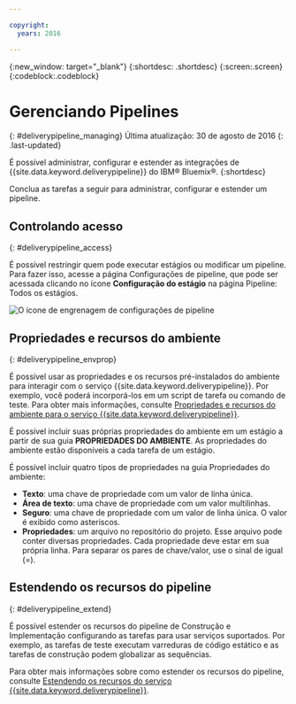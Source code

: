 ```yaml
---

copyright:
  years: 2016

---
```

<!-- Copyright info at top of file: REQUIRED
    The copyright info is YAML content that must occur at the top of the MD file, before attributes are listed.
    It must be --- surrounded by 3 dashes ---
    The value "years" can contain just one year or a two years separated by a comma. (years: 2014, 2016)
    Indentation as per the previous template must be preserved.
-->

{:new_window: target="_blank"}
{:shortdesc: .shortdesc}
{:screen:.screen}
{:codeblock:.codeblock}

# Gerenciando Pipelines
{: #deliverypipeline_managing}
Última atualização: 30 de agosto de 2016
{: .last-updated}

É possível administrar, configurar e estender as integrações de {{site.data.keyword.deliverypipeline}} do IBM&reg; Bluemix&reg;.
{:shortdesc}

Conclua as tarefas a seguir para administrar, configurar e estender um pipeline.

## Controlando acesso
{: #deliverypipeline_access}

É possível restringir quem pode executar estágios ou modificar um pipeline. Para
fazer isso, acesse a página Configurações de pipeline, que pode ser acessada clicando
no ícone **Configuração do estágio** na página Pipeline: Todos os
estágios.

![O ícone de engrenagem de configurações de pipeline](./images/pipeline_settings.png)

## Propriedades e recursos do ambiente
{: #deliverypipeline_envprop}

É possível usar as propriedades e os recursos pré-instalados do ambiente para interagir com o serviço {{site.data.keyword.deliverypipeline}}. Por exemplo, você poderá incorporá-los em um script de tarefa ou comando de teste. Para obter mais informações, consulte [Propriedades e recursos do ambiente para o serviço {{site.data.keyword.deliverypipeline}}](./deploy_var.html).

É possível incluir suas próprias propriedades do ambiente em um estágio a partir
de sua guia **PROPRIEDADES DO AMBIENTE**. As propriedades do ambiente
estão disponíveis a cada tarefa de um estágio.

É possível incluir quatro tipos de propriedades na guia Propriedades do ambiente:
* **Texto**: uma chave de propriedade com um valor de linha única.
* **Área de texto**: uma chave de propriedade com um valor multilinhas.
* **Seguro**: uma chave de propriedade com um valor de linha única. O valor é exibido como asteriscos.
* **Propriedades**: um arquivo no repositório do projeto. Esse
arquivo pode conter diversas propriedades. Cada propriedade deve estar em sua própria
linha. Para separar os pares de chave/valor, use o sinal de igual (=).

## Estendendo os recursos do pipeline
{: #deliverypipeline_extend}

É possível estender os recursos do pipeline de Construção e Implementação
configurando as tarefas para usar serviços suportados. Por exemplo, as tarefas de teste
executam varreduras de código estático e as tarefas de construção podem globalizar as
sequências.


Para obter mais informações sobre como estender os recursos do pipeline, consulte [Estendendo os recursos do serviço {{site.data.keyword.deliverypipeline}}](./deliverypipeline_extension.html).

<!-- [1]: https://www.ng.bluemix.net/docs/manageapps/deployingapps.html#appmanifest
[2]: https://www.ng.bluemix.net/docs/#services/DeliveryPipeline/index.html#getstartwithCD
[3]: http://docs.cloudfoundry.org/devguide/installcf/whats-new-v6.html#push
[4]: https://console.ng.bluemix.net/?ace_base=true/#/pricing/cloudOEPaneId=pricing
[5]: ./images/open_logs.png
[6]: #manifests
[7]: ./images/runbar-annotated-dark.png
[8]: ./images/input_tab_only_execute.png
[9]: ./images/deploy_to.png
[10]: ./images/view_logs_and_history.png
[11]: ./images/play_button.png
[12]: ./images/basicAnimate.gif
[13]: ./images/AddStage.png
[14]: ./images/AddJob.png
[15]: ./images/jobs.png
[16]: ./images/RunStage.png
[17]: https://www.ng.bluemix.net/docs/starters/container_pipeline.html#container_pipeline
[18]: ../../../tutorials/basicbuild
[19]: #add_stage
[20]: #add_job
[21]: ../deploy_ext
[22]: ./images/pipeline_settings_icon.png
[23]: ./images/pipeline_settings.png
[24]: https://www.ng.bluemix.net/docs/services/reqnsi.html#add_service
[25]: ../deploy_va>
[26]: ./images/click_stage_run_number.png
[27]: ./images/diagram.jpg -->
